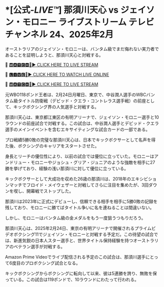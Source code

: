 # *[公式-*LIVE™*] 那須川天心 vs ジェイソン・モロニー ライブストリーム テレビチャンネル 24、2025年2月
オーストラリアのジェイソン・モロニーは、バンタム級でまだ侮れない実力者であることを証明しようと、那須川天心と対戦する。

🔴 [🆆🅰🆃🅲🅷🔴▶️ CLICK HERE TO LIVE STREAM](https://boie-war-nai-keo.blogspot.com/)

🔴 [🅻🅸🆅🅴🔴▶️ CLICK HERE TO WATCH LIVE ONLINE](https://boie-war-nai-keo.blogspot.com/)

🔴 [🆆🅰🆃🅲🅷🔴▶️ CLICK HERE TO LIVE STREAM](https://boie-war-nai-keo.blogspot.com/)

元WBO118ポンド王者は、2月24日月曜日、東京で、中谷潤人選手のWBCバンタム級タイトル防衛戦（デビッド・クエラ・コントレラス選手戦）の前座として、キックボクシング界の人気選手と対戦する。

那須川天心は、東京都江東区の有明アリーナで、ジェイソン・モロニー選手と10ラウンドの前座試合で対戦する。この試合は、中谷潤人選手とデビッド・クエラ選手のメインイベントを含むエキサイティングな試合カードの一部である。

プロ戦績5勝0敗の完璧な那須川天心は、日本でキックボクサーとして名声を得た後、ボクシングのキャリアをスタートさせた。

身長とリーチの優位性により、以前の試合では優位に立っていた。モロニーはアンドリュー・モロニーやジョシュ・グリア・ジュニアのような強敵を相手に27勝を挙げており、経験の浅い那須川に対して優位に立っている。

キックボクサーとして大成功を収めた26歳の那須川は、2018年のエキシビションマッチでフロイド・メイウェザーと対戦してさらに注目を集めたが、3回ダウンを喫し、開幕戦でストップした。

那須川は2023年に正式にデビューし、信頼できる相手を相手に5勝0敗の記録を残しており、モロニーに勝てばタイトル争いに名を連ねることは間違いない。

しかし、モロニーはバンタム級の金メダルをもう一度狙うつもりだろう。

那須川天心は、2025年2月24日、東京の有明アリーナで開催されるプライムビデオボクシング11でジェイソン・モロニーと対戦する予定だ。この待望の試合では、新進気鋭の日本人スター選手と、世界タイトル保持経験を持つオーストラリアのベテラン選手が対戦する。

Amazon Prime Videoでライブ配信される予定のこの試合は、那須川選手にとって6度目のプロボクシング試合となる。

​​キックボクシングからボクシングに転向して以来、彼は5連勝を誇り、無敗を保っている。この試合は119ポンドで、10ラウンドにわたって行われる。
